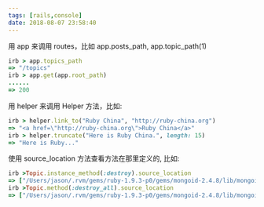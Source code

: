```yaml
---
tags: [rails,console]
date: 2018-08-07 23:58:40
---
```


用 app 来调用 routes，比如 app.posts_path, app.topic_path(1)

```ruby
irb > app.topics_path
=> "/topics"
irb > app.get(app.root_path)
......
=> 200
```

用 helper 来调用 Helper 方法，比如:

```ruby
irb > helper.link_to("Ruby China", "http://ruby-china.org")
=> "<a href=\"http://ruby-china.org\">Ruby China</a>"
irb > helper.truncate("Here is Ruby China.", length: 15)
=> "Here is Ruby..."
```

使用 source_location 方法查看方法在那里定义的, 比如:

```ruby
irb >Topic.instance_method(:destroy).source_location
=> ["/Users/jason/.rvm/gems/ruby-1.9.3-p0/gems/mongoid-2.4.8/lib/mongoid/persistence.rb", 30]
irb >Topic.method(:destroy_all).source_location
=> ["/Users/jason/.rvm/gems/ruby-1.9.3-p0/gems/mongoid-2.4.8/lib/mongoid/persistence.rb", 239]
```

